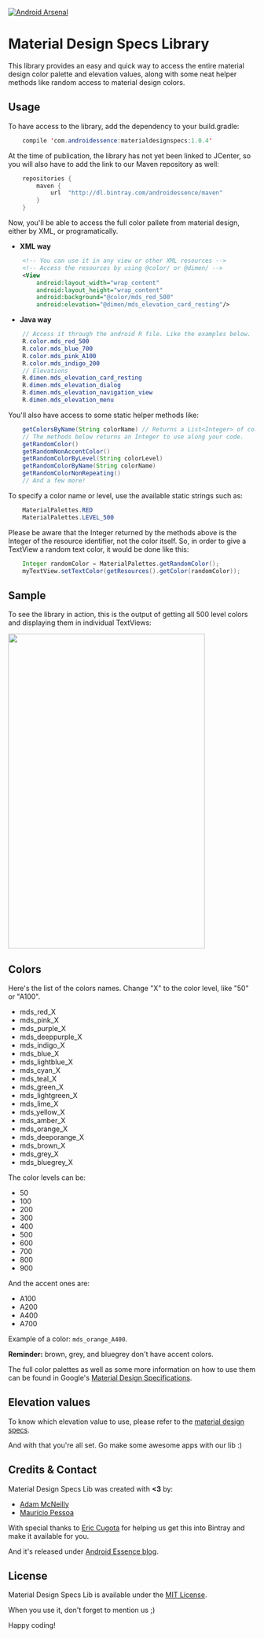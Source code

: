 [![Android Arsenal](https://img.shields.io/badge/Android%20Arsenal-MaterialDesignSpecs-green.svg?style=true)](https://android-arsenal.com/details/1/3539)

Material Design Specs Library
=============

This library provides an easy and quick way to access the entire material design color palette and elevation values, along with some neat helper methods like random access to material design colors.


Usage
-----

To have access to the library, add the dependency to your build.gradle:

```java
	compile 'com.androidessence:materialdesignspecs:1.0.4'
```

At the time of publication, the library has not yet been linked to JCenter, so you will also have to add the link to our Maven repository as well:

```java
	repositories {
    	maven {
        	url  "http://dl.bintray.com/androidessence/maven"
    	}
	}
```

Now, you'll be able to access the full color pallete from material design, either by XML, or programatically.

- **XML way**

```xml
	<!-- You can use it in any view or other XML resources -->
	<!-- Access the resources by using @color/ or @dimen/ -->
	<View
	    android:layout_width="wrap_content"
	    android:layout_height="wrap_content"
	    android:background="@color/mds_red_500"
	    android:elevation="@dimen/mds_elevation_card_resting"/>
```

- **Java way**

```java
	// Access it through the android R file. Like the examples below.
	R.color.mds_red_500
	R.color.mds_blue_700
	R.color.mds_pink_A100
	R.color.mds_indigo_200
	// Elevations
	R.dimen.mds_elevation_card_resting
	R.dimen.mds_elevation_dialog
	R.dimen.mds_elevation_navigation_view
	R.dimen.mds_elevation_menu
```

You'll also have access to some static helper methods like:

```java
	getColorsByName(String colorName) // Returns a List<Integer> of colors with the given name.
	// The methods below returns an Integer to use along your code.
	getRandomColor()
	getRandomNonAccentColor()
	getRandomColorByLevel(String colorLevel)
	getRandomColorByName(String colorName)
	getRandomColorNonRepeating()
	// And a few more!
```

To specify a color name or level, use the available static strings such as:

```java
    MaterialPalettes.RED
    MaterialPalettes.LEVEL_500
```

Please be aware that the Integer returned by the methods above is the Integer of the resource identifier, not the color itself. So, in order to give a TextView a random text color, it would be done like this:

```java
	Integer randomColor = MaterialPalettes.getRandomColor();
	myTextView.setTextColor(getResources().getColor(randomColor));
```

Sample
-----

To see the library in action, this is the output of getting all 500 level colors and displaying them in individual TextViews:

<img src='http://i.imgur.com/cfuweBv.png' width='400' height='640' />

Colors
-----

Here's the list of the colors names. Change "X" to the color level, like "50" or "A100".

- mds_red_X
- mds_pink_X
- mds_purple_X
- mds_deeppurple_X
- mds_indigo_X
- mds_blue_X
- mds_lightblue_X
- mds_cyan_X
- mds_teal_X
- mds_green_X
- mds_lightgreen_X
- mds_lime_X
- mds_yellow_X
- mds_amber_X
- mds_orange_X
- mds_deeporange_X
- mds_brown_X
- mds_grey_X
- mds_bluegrey_X

The color levels can be:

- 50
- 100
- 200
- 300
- 400
- 500
- 600
- 700
- 800
- 900

And the accent ones are:

- A100
- A200
- A400
- A700

Example of a color: `mds_orange_A400`.

**Reminder:** brown, grey, and bluegrey don't have accent colors.

The full color palettes as well as some more information on how to use them can be found in Google's [Material Design Specifications](https://www.google.com/design/spec/style/color.html#color-color-palette).


Elevation values
-----

To know which elevation value to use, please refer to the [material design specs](https://www.google.com/design/spec/what-is-material/elevation-shadows.html#elevation-shadows-elevation-android-).

And with that you're all set. Go make some awesome apps with our lib :)

Credits & Contact
-----------------

Material Design Specs Lib was created with **<3** by:

- [Adam McNeilly](https://github.com/AdamMc331)
- [Maurício Pessoa](https://github.com/Mauker1)

With special thanks to [Eric Cugota](https://github.com/tryadelion) for helping us get this into Bintray and make it available for you.

And it's released under [Android Essence blog](http://androidessence.com/).

License
-------

Material Design Specs Lib is available under the [MIT License](https://opensource.org/licenses/MIT).

When you use it, don't forget to mention us ;) 



Happy coding!
